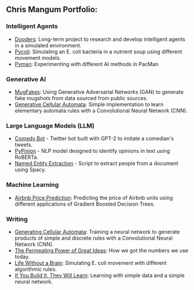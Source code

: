 ## Chris Mangum Portfolio: 


### Intelligent Agents
- [Dooders](https://github.com/csmangum/Dooders): Long-term project to research and develop intelligent agents in a simulated environment.
- [Pycoli](https://github.com/csmangum/PyColi): Simulating an E. coli bacteria in a nutrient soup using different movement models.
- [Pyman](https://github.com/csmangum/Py-Man): Experimenting with different AI methods in PacMan



### Generative AI
- [MugFakes](https://github.com/csmangum/mugfakes): Using Generative Adversarial Networks (GAN) to generate fake mugshots from data sourced from public sources.
- [Generative Cellular Automata](https://github.com/csmangum/GCA): Simple implementation to learn elementary automata rules with a Convolutional Neural Network (CNN).



### Large Language Models (LLM)

- [Comedy Bot](https://github.com/csmangum/comedy_bot) - Twitter bot built with GPT-2 to imitate a comedian's tweets.
- [PyPinion](https://github.com/csmangum/pypinion) - NLP model designed to identify opinions in text using RoBERTa.
- [Named Entity Extraction](https://github.com/csmangum/portfolio/blob/master/tools/named_entity/named_entity.py) - Script to extract people from a document using Spacy.



### Machine Learning
- [Airbnb Price Prediction](https://github.com/csmangum/portfolio/tree/master/Airbnb%20Price%20Prediction): Predicting the price of Airbnb units using different applications of Gradient Boosted Decision Trees.



### Writing

- [Generating Cellular Automata](https://rememberization.substack.com/p/generating-cellular-automata): Training a neural network to generate products of simple and discrete rules with a Convolutional Neural Network (CNN).
- [The Permeating Power of Great Ideas](https://rememberization.substack.com/p/the-permeating-power-of-great-ideas): How we got the numbers we use today.
- [Life Without a Brain](https://rememberization.substack.com/p/life-without-a-brain): Simulating E. coli movement with different algorithmic rules.
- [If You Build It, They Will Learn](https://rememberization.substack.com/p/if-you-build-it-they-will-learn): Learning with simple data and a simple neural network.

 

